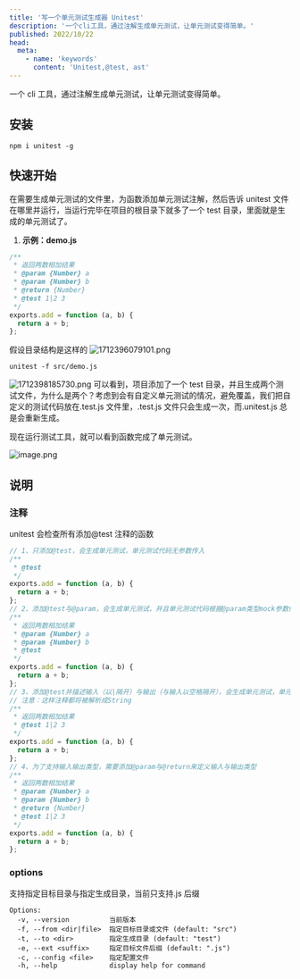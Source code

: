```yaml
---
title: '写一个单元测试生成器 Unitest'
description: '一个cli工具，通过注解生成单元测试，让单元测试变得简单。'
published: 2022/10/22
head:
  meta:
    - name: 'keywords'
      content: 'Unitest,@test, ast'
---
```


一个 cli 工具，通过注解生成单元测试，让单元测试变得简单。

## 安装

```shell
npm i unitest -g
```

## 快速开始

在需要生成单元测试的文件里，为函数添加单元测试注解，然后告诉 unitest 文件在哪里并运行，当运行完毕在项目的根目录下就多了一个 test 目录，里面就是生成的单元测试了。

1. **示例：demo.js**

```js
/**
 * 返回两数相加结果
 * @param {Number} a
 * @param {Number} b
 * @return {Number}
 * @test 1|2 3
 */
exports.add = function (a, b) {
  return a + b;
};
```

假设目录结构是这样的
![1712396079101.png](/file/img/fI85rn09xfX60iNOtmUtA.png)

```shell
unitest -f src/demo.js
```

![1712398185730.png](/file/img/GaSYS8lZwumr2XKxuSzxI.png)
可以看到，项目添加了一个 test 目录，并且生成两个测试文件，为什么是两个？考虑到会有自定义单元测试的情况，避免覆盖，我们把自定义的测试代码放在.test.js 文件里，.test.js 文件只会生成一次，而.unitest.js 总是会重新生成。

现在运行测试工具，就可以看到函数完成了单元测试。

![image.png](/file/img/fSbsQ9fkTwktaoXMUJ256.png)

## 说明

### 注释

unitest 会检查所有添加@test 注释的函数

```js
// 1、只添加@test，会生成单元测试，单元测试代码无参数传入
/**
 * @test
 */
exports.add = function (a, b) {
  return a + b;
};
// 2、添加@test与@param，会生成单元测试，并且单元测试代码根据@param类型mock参数传入
/**
 * 返回两数相加结果
 * @param {Number} a
 * @param {Number} b
 * @test
 */
exports.add = function (a, b) {
  return a + b;
};
// 3、添加@test并描述输入（以|隔开）与输出（与输入以空格隔开），会生成单元测试，单元测试代码会根据描述生成输入输出
// 注意：这样注释都将被解析成String
/**
 * 返回两数相加结果
 * @test 1|2 3
 */
exports.add = function (a, b) {
  return a + b;
};
// 4、为了支持输入输出类型，需要添加@param与@return来定义输入与输出类型
/**
 * 返回两数相加结果
 * @param {Number} a
 * @param {Number} b
 * @return {Number}
 * @test 1|2 3
 */
exports.add = function (a, b) {
  return a + b;
};
```

### options

支持指定目标目录与指定生成目录，当前只支持.js 后缀

```shell
Options:
  -v, --version          当前版本
  -f, --from <dir|file>  指定目标目录或文件 (default: "src")
  -t, --to <dir>         指定生成目录 (default: "test")
  -e, --ext <suffix>     指定目标文件后缀 (default: ".js")
  -c, --config <file>    指定配置文件
  -h, --help             display help for command
```
